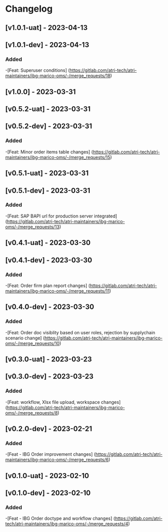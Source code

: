 # Changelog

## [v1.0.1-uat] - 2023-04-13
## [v1.0.1-dev] - 2023-04-13

### Added

-[Feat: Superuser conditions] (https://gitlab.com/atri-tech/atri-maintainers/ibg-marico-oms/-/merge_requests/18)

## [v1.0.0] - 2023-03-31 
## [v0.5.2-uat] - 2023-03-31
## [v0.5.2-dev] - 2023-03-31

### Added

-[Feat: Minor order items table changes] (https://gitlab.com/atri-tech/atri-maintainers/ibg-marico-oms/-/merge_requests/15)

## [v0.5.1-uat] - 2023-03-31
## [v0.5.1-dev] - 2023-03-31

### Added

-[Feat: SAP BAPI url for production server integrated] (https://gitlab.com/atri-tech/atri-maintainers/ibg-marico-oms/-/merge_requests/13)

## [v0.4.1-uat] - 2023-03-30
## [v0.4.1-dev] - 2023-03-30

### Added

-[Feat: Order firm plan report changes] (https://gitlab.com/atri-tech/atri-maintainers/ibg-marico-oms/-/merge_requests/11)

## [v0.4.0-dev] - 2023-03-30

### Added

-[Feat: Order doc visiblity based on user roles, rejection by supplychain scenario change] (https://gitlab.com/atri-tech/atri-maintainers/ibg-marico-oms/-/merge_requests/10)


## [v0.3.0-uat] - 2023-03-23
## [v0.3.0-dev] - 2023-03-23

### Added

-[Feat: workflow, Xlsx file upload, workspace changes] (https://gitlab.com/atri-tech/atri-maintainers/ibg-marico-oms/-/merge_requests/8)

## [v0.2.0-dev] - 2023-02-21

### Added

-[Feat - IBG Order improvement changes] (https://gitlab.com/atri-tech/atri-maintainers/ibg-marico-oms/-/merge_requests/6)

## [v0.1.0-uat] - 2023-02-10
## [v0.1.0-dev] - 2023-02-10

### Added

-[Feat - IBG Order doctype and workflow changes] (https://gitlab.com/atri-tech/atri-maintainers/ibg-marico-oms/-/merge_requests/4)
